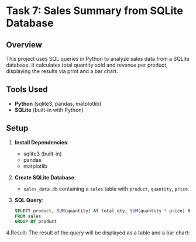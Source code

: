 # Task 7: Sales Summary from SQLite Database

## Overview
This project uses SQL queries in Python to analyze sales data from a SQLite database. It calculates total quantity sold and revenue per product, displaying the results via print and a bar chart.

## Tools Used
- **Python** (sqlite3, pandas, matplotlib)
- **SQLite** (built-in with Python)

## Setup
1. **Install Dependencies**:
   - sqlite3 (built-in)
   - pandas
   - matplotlib

2. **Create SQLite Database**:
   - `sales_data.db` containing a `sales` table with `product`, `quantity`, `price`.

3. **SQL Query**:
   ```sql
   SELECT product, SUM(quantity) AS total_qty, SUM(quantity * price) AS revenue
   FROM sales
   GROUP BY product
4.Result: The result of the query will be displayed as a table and a bar chart:


